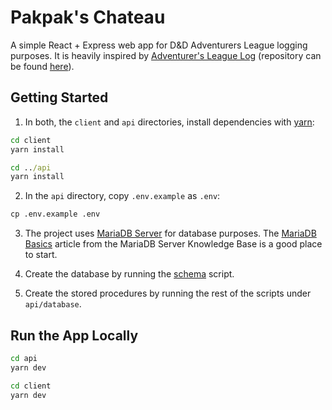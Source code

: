 # Pakpak's Chateau

A simple React + Express web app for D&D Adventurers League logging purposes. It is heavily inspired by [Adventurer's League Log](https://www.adventurersleaguelog.com/) (repository can be found [here](https://github.com/Ariel-Thomas/adventurers-league-log)).

## Getting Started

1. In both, the `client` and `api` directories, install dependencies with [yarn](https://yarnpkg.com/):

```cmd
cd client
yarn install

cd ../api
yarn install
```

2. In the `api` directory, copy `.env.example` as `.env`:

```cmd
cp .env.example .env
```

3. The project uses [MariaDB Server](https://mariadb.org/download/) for database purposes. The [MariaDB Basics](https://mariadb.com/kb/en/mariadb-basics/) article from the MariaDB Server Knowledge Base is a good place to start.

4. Create the database by running the [schema](./api/database/schema.sql) script.

5. Create the stored procedures by running the rest of the scripts under `api/database`.

## Run the App Locally

```cmd
cd api
yarn dev
```

```cmd
cd client
yarn dev
```
